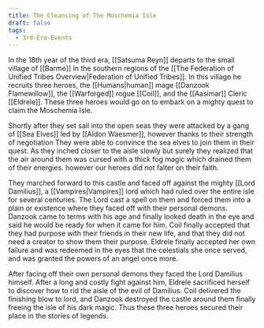 ```yaml
---
title: The Cleansing of The Moschemia Isle
draft: false
tags:
  - 3rd-Era-Events
---
```

 
In the 18th year of the third era, [[Satsuma Reyn]] departs to the small village of [[Barme]] in the southern regions of the [[The Federation of Unified Tribes Overview|Federation of Unified Tribes]]. In this village he recruits three heroes, the [[Humans|human]] mage [[Danzook Flamewillow]], the [[Warforged]] rogue [[Coil]], and the [[Aasimar]] Cleric [[Eldrele]]. These three heroes would go on to embark on a mighty quest to claim the Moschemia Isle.

Shortly after they set sail into the open seas they were attacked by a gang of [[Sea Elves]] led by [[Aldon Waesmer]], however thanks to their strength of negotiation They were able to convince the sea elves to join them in their quest. As they inched closer to the aisle slowly but surely they realized that the air around them was cursed with a thick fog magic which drained them of their energies. however our heroes did not falter on their faith.

They marched forward to this castle and faced off against the mighty [[Lord Damilius]], a [[Vampires|Vampires]] lord which had ruled over the entire isle for several centuries. The Lord cast a spell on them and forced them into a plain or existence where they faced off with their personal demons. Danzook came to terms with his age and finally looked death in the eye and said he would be ready for when it came for him. Coil finally accepted that they had purpose with their friends in their new life, and that they did not need a creator to show them their purpose. Eldrele finally accepted her own failure and was redeemed in the eyes that the celestials she once served, and was granted the powers of an angel once more.

After facing off their own personal demons they faced the Lord Damilius himself. After a long and costly fight against him, Eldrele sacrificed herself to discover how to rid the aisle of the evil of Damilius. Coil delivered the finishing blow to lord, and Danzook destroyed the castle around them finally freeing the isle of his dark magic. Thus these three heroes secured their place in the stories of legends.